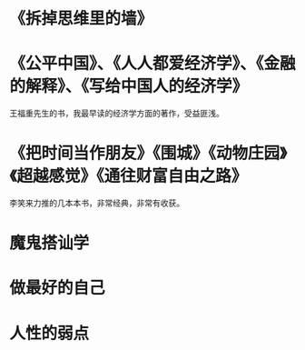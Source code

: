 # 《拆掉思维里的墙》

# 《公平中国》、《人人都爱经济学》、《金融的解释》、《写给中国人的经济学》
王福重先生的书，我最早读的经济学方面的著作，受益匪浅。

# 《把时间当作朋友》《围城》《动物庄园》《超越感觉》《通往财富自由之路》
李笑来力推的几本本书，非常经典，非常有收获。
# 魔鬼搭讪学

# 做最好的自己

# 人性的弱点

